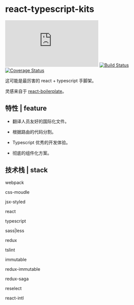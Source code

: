 
# react-typescript-kits

![](http://img.badgesize.io/https://raw.githubusercontent.com/EYHN/react-kits/master/dist/bundle.js?compression=gzip)
[![Build Status](https://travis-ci.org/EYHN/react-typescript-kits.svg?branch=master)](https://travis-ci.org/EYHN/react-typescript-kits)
[![Coverage Status](https://coveralls.io/repos/github/EYHN/react-typescript-kits/badge.svg?branch=master)](https://coveralls.io/github/EYHN/react-typescript-kits?branch=master)

这可能是最厉害的 react + typescript 手脚架。

灵感来自于 [react-boilerplate](https://github.com/react-boilerplate/react-boilerplate)。

## 特性 | feature

* 翻译人员友好的国际化文件。

* 根据路由的代码分割。

* Typescript 优秀的开发体验。

* 彻底的组件化方案。

## 技术栈 | stack

webpack

css-moudle

jsx-styled

react

typescript

sass|less

redux

tslint

immutable

redux-immutable

redux-saga

reselect

react-intl
